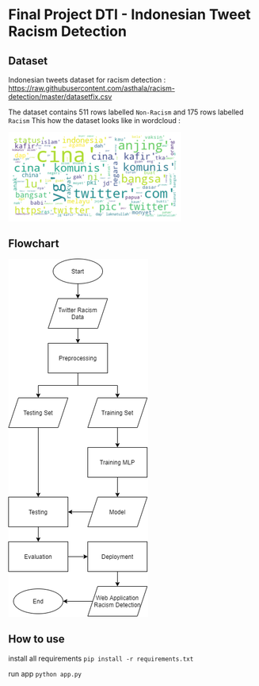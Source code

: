 # Final Project DTI - Indonesian Tweet Racism Detection

## Dataset
Indonesian tweets dataset for racism detection : 
https://raw.githubusercontent.com/asthala/racism-detection/master/datasetfix.csv

The dataset contains 511 rows labelled `Non-Racism` and 175 rows labelled `Racism`
This how the dataset looks like in wordcloud : 

![Racism Wordcloud](https://github.com/alfhi24/FinalProjectDTI/blob/main/racismwordcloud.png)

## Flowchart
![Flowchart](https://github.com/alfhi24/FinalProjectDTI/blob/main/flowchart.png)


## How to use
install all requirements `pip install -r requirements.txt` <br>

run app `python app.py`


